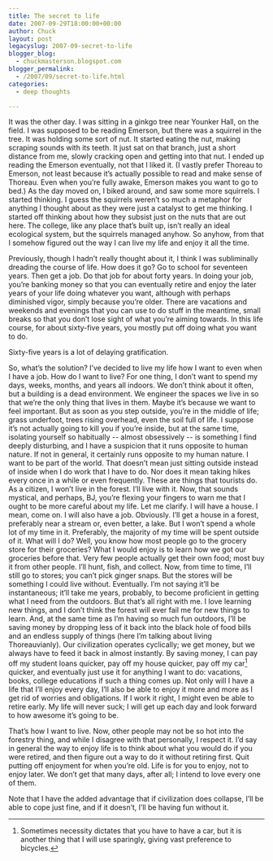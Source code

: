 ```yaml
---
title: The secret to life
date: 2007-09-29T18:00:00+00:00
author: Chuck
layout: post
legacyslug: 2007-09-secret-to-life
blogger_blog:
  - chuckmasterson.blogspot.com
blogger_permalink:
  - /2007/09/secret-to-life.html
categories:
  - deep thoughts

---
```

It was the other day. I was sitting in a ginkgo tree near Younker Hall, on the
field. I was supposed to be reading Emerson, but there was a squirrel in the
tree. It was holding some sort of nut. It started eating the nut, making
scraping sounds with its teeth. It just sat on that branch, just a short
distance from me, slowly cracking open and getting into that nut. I ended up
reading the Emerson eventually, not that I liked it. (I vastly prefer Thoreau
to Emerson, not least because it’s actually possible to read and make sense of
Thoreau. Even when you’re fully awake, Emerson makes you want to go to bed.) As
the day moved on, I biked around, and saw some more squirrels. I started
thinking. I guess the squirrels weren’t so much a metaphor for anything I
thought about as they were just a catalyst to get me thinking. I started off
thinking about how they subsist just on the nuts that are out here.  The
college, like any place that’s built up, isn’t really an ideal ecological
system, but the squirrels managed anyhow. So anyhow, from that I somehow
figured out the way I can live my life and enjoy it all the time.

Previously, though I hadn’t really thought about it, I think I was subliminally
dreading the course of life. How does it go? Go to school for seventeen years.
Then get a job. Do that job for about forty years. In doing your job, you’re
banking money so that you can eventually retire and enjoy the later years of
your life doing whatever you want, although with perhaps diminished vigor,
simply because you’re older. There are vacations and weekends and evenings that
you can use to do stuff in the meantime, small breaks so that you don’t lose
sight of what you’re aiming towards. In this life course, for about sixty-five
years, you mostly put off doing what you want to do.

Sixty-five years is a lot of delaying gratification.

So, what’s the solution? I’ve decided to live my life how I want to even when I
have a job. How do I want to live? For one thing, I don’t want to spend my
days, weeks, months, and years all indoors. We don’t think about it often, but
a building is a dead environment. We engineer the spaces we live in so that
we’re the only thing that lives in them. Maybe it’s because we want to feel
important. But as soon as you step outside, you’re in the middle of life; grass
underfoot, trees rising overhead, even the soil full of life. I suppose it’s
not actually going to kill you if you’re inside, but at the same time,
isolating yourself so habitually -- almost obsessively -- is something I find
deeply disturbing, and I have a suspicion that it runs opposite to human
nature. If not in general, it certainly runs opposite to my human nature. I
want to be part of the world.  That doesn’t mean just sitting outside instead
of inside when I do work that I have to do. Nor does it mean taking hikes every
once in a while or even frequently. These are things that tourists do. As a
citizen, I won’t live in the forest. I’ll live with it. Now, that sounds
mystical, and perhaps, BJ, you’re flexing your fingers to warn me that I ought
to be more careful about my life. Let me clarify. I will have a house. I mean,
come on. I will also have a job. Obviously. I’ll get a house in a forest,
preferably near a stream or, even better, a lake. But I won’t spend a whole lot
of my time in it. Preferably, the majority of my time will be spent outside of
it.  What will I do? Well, you know how most people go to the grocery store for
their groceries? What I would enjoy is to learn how we got our groceries before
that. Very few people actually get their own food; most buy it from other
people. I’ll hunt, fish, and collect. Now, from time to time, I’ll still go to
stores; you can’t pick ginger snaps. But the stores will be something I could
live without. Eventually. I’m not saying it’ll be instantaneous; it’ll take me
years, probably, to become proficient in getting what I need from the outdoors.
But that’s all right with me. I love learning new things, and I don’t think the
forest will ever fail me for new things to learn. And, at the same time as I’m
having so much fun outdoors, I’ll be saving money by dropping less of it back
into the black hole of food bills and an endless supply of things (here I’m
talking about living Thoreauvianly). Our civilization operates cyclically; we
get money, but we always have to feed it back in almost instantly. By saving
money, I can pay off my student loans quicker, pay off my house quicker, pay
off my car[^1] quicker, and eventually just use it for anything I want to do:
vacations, books, college educations if such a thing comes up. Not only will I
have a life that I’ll enjoy every day, I’ll also be able to enjoy it more and
more as I get rid of worries and obligations. If I work it right, I might even
be able to retire early. My life will never suck; I will get up each day and
look forward to how awesome it’s going to be.

That’s how I want to live. Now, other people may not be so hot into the
forestry thing, and while I disagree with that personally, I respect it.  I’d
say in general the way to enjoy life is to think about what you would do if you
were retired, and then figure out a way to do it without retiring first. Quit
putting off enjoyment for when you’re old. Life is for you to enjoy, not to
enjoy later. We don’t get that many days, after all; I intend to love every one
of them.

Note that I have the added advantage that if civilization does collapse, I’ll
be able to cope just fine, and if it doesn’t, I’ll be having fun without it.

[^1]: Sometimes necessity dictates that you have to have a car, but it is
    another thing that I will use sparingly, giving vast preference to bicycles.
